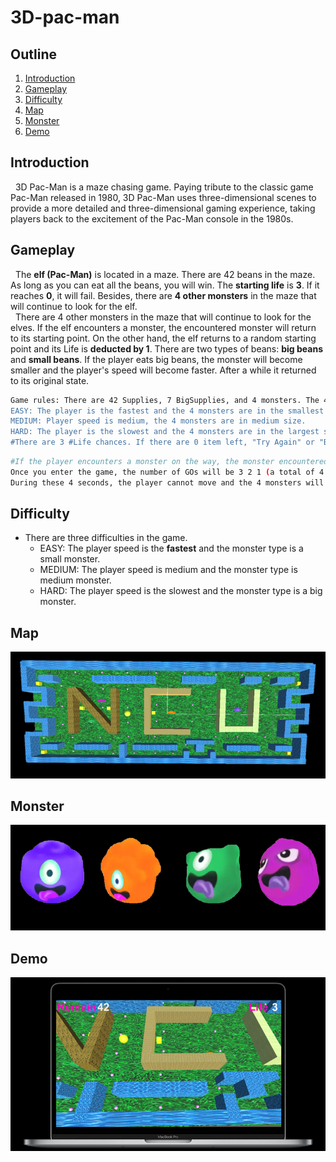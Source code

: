 # 3D-pac-man

## Outline
1. [Introduction](#Introduction)
2. [Gameplay](#Gameplay)
3. [Difficulty](#Difficulty)
4. [Map](#Map)
5. [Monster](#Monster)
6. [Demo](#Demo)

## Introduction
&nbsp;&nbsp;3D Pac-Man is a maze chasing game. Paying tribute to the classic game Pac-Man released in 1980, 3D Pac-Man uses three-dimensional scenes to provide a more detailed and three-dimensional gaming experience, taking players back to the excitement of the Pac-Man console in the 1980s.

## Gameplay
&nbsp;&nbsp;The **elf (Pac-Man)** is located in a maze. There are 42 beans in the maze. As long as you can eat all the beans, you will win. The **starting life** is **3**. If it reaches **0**, it will fail. Besides, there are **4 other monsters** in the maze that will continue to look for the elf.<br />
&nbsp;&nbsp;There are 4 other monsters in the maze that will continue to look for the elves. If the elf encounters a monster, the encountered monster will return to its starting point. On the other hand, the elf returns to a random starting point and its Life is **deducted by 1**. There are two types of beans: **big beans** and **small beans**. If the player eats big beans, the monster will become smaller and the player's speed will become faster. After a while it returned to its original state.

```sh
Game rules: There are 42 Supplies, 7 BigSupplies, and 4 monsters. The 4 monsters will continue to look for the player. When the player eats BigSupply, the monsters will become smaller and the player's speed will become faster. After a period of time, they will return to their original state. Once the player eats 42 items of supply, the monsters will become smaller.
EASY: The player is the fastest and the 4 monsters are in the smallest size.
MEDIUM: Player speed is medium, the 4 monsters are in medium size.
HARD: The player is the slowest and the 4 monsters are in the largest size.
#There are 3 #Life chances. If there are 0 item left, "Try Again" or "Back to Menu" will pop up.
```
```sh
#If the player encounters a monster on the way, the monster encountered returns to its starting point, and the player returns to the origin spot(there are two origins, and the player returns to either origin randomly). Besides, the player's life is deducted by 1.
Once you enter the game, the number of GOs will be 3 2 1 (a total of 4 seconds including GO).
During these 4 seconds, the player cannot move and the 4 monsters will not move either. Furthermore, these all can move after 4 seconds.
```

## Difficulty
* There are three difficulties in the game.
    * EASY: The player speed is the **fastest** and the monster type is a small monster.
    * MEDIUM: The player speed is medium and the monster type is medium monster.
    * HARD: The player speed is the slowest and the monster type is a big monster.

## Map
![image info](Assets/Material/map.PNG)

## Monster
![image info](Assets/Material/monster.png)

## Demo
![image info](Assets/Material/demo.PNG)
